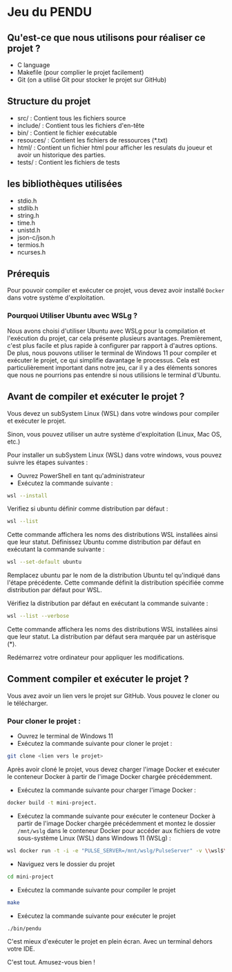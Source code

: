 # Jeu du PENDU

## Qu'est-ce que nous utilisons pour réaliser ce projet ?

- C language
- Makefile (pour complier le projet facilement)
- Git (on a utilisé Git pour stocker le projet sur GitHub)

## Structure du projet

- src/ : Contient tous les fichiers source
- include/ : Contient tous les fichiers d'en-tête
- bin/ : Contient le fichier exécutable
- resouces/ : Contient les fichiers de ressources (\*.txt)
- html/ : Contient un fichier html pour afficher les resulats du joueur et avoir un historique des parties.
- tests/ : Contient les fichiers de tests


## les bibliothèques utilisées

- stdio.h
- stdlib.h
- string.h
- time.h
- unistd.h
- json-c/json.h
- termios.h
- ncurses.h

## Prérequis

Pour pouvoir compiler et exécuter ce projet, vous devez avoir installé `Docker` dans votre système d'exploitation.

### Pourquoi Utiliser Ubuntu avec WSLg ?

Nous avons choisi d'utiliser Ubuntu avec WSLg pour la compilation et l'exécution du projet, car cela présente plusieurs avantages. Premièrement, c'est plus facile et plus rapide à configurer par rapport à d'autres options. De plus, nous pouvons utiliser le terminal de Windows 11 pour compiler et exécuter le projet, ce qui simplifie davantage le processus. Cela est particulièrement important dans notre jeu, car il y a des éléments sonores que nous ne pourrions pas entendre si nous utilisions le terminal d'Ubuntu.

## Avant de compiler et exécuter le projet ?

Vous devez un subSystem Linux (WSL) dans votre windows pour compiler et exécuter le projet.

Sinon, vous pouvez utiliser un autre système d'exploitation (Linux, Mac OS, etc.)

Pour installer un subSystem Linux (WSL) dans votre windows, vous pouvez suivre les étapes suivantes :

- Ouvrez PowerShell en tant qu'administrateur
- Exécutez la commande suivante :

```bash
wsl --install
```

Verifiez si ubuntu définir comme distribution par défaut :

```bash
wsl --list
```

Cette commande affichera les noms des distributions WSL installées ainsi que leur statut. Définissez Ubuntu comme distribution par défaut en exécutant la commande suivante :

```bash
wsl --set-default ubuntu
```

Remplacez ubuntu par le nom de la distribution Ubuntu tel qu'indiqué dans l'étape précédente. Cette commande définit la distribution spécifiée comme distribution par défaut pour WSL.

Vérifiez la distribution par défaut en exécutant la commande suivante :

```bash
wsl --list --verbose
```

Cette commande affichera les noms des distributions WSL installées ainsi que leur statut. La distribution par défaut sera marquée par un astérisque (\*).

Redémarrez votre ordinateur pour appliquer les modifications.

## Comment compiler et exécuter le projet ?

Vous avez avoir un lien vers le projet sur GitHub. Vous pouvez le cloner ou le télécharger.

### Pour cloner le projet :

- Ouvrez le terminal de Windows 11
- Exécutez la commande suivante pour cloner le projet :

```bash
git clone <lien vers le projet>
```

Après avoir cloné le projet, vous devez charger l'image Docker et exécuter le conteneur Docker à partir de l'image Docker chargée précédemment.

- Exécutez la commande suivante pour charger l'image Docker :

```bash
docker build -t mini-project.
```

- Exécutez la commande suivante pour exécuter le conteneur Docker à partir de l'image Docker chargée précédemment et montez le dossier `/mnt/wslg` dans le conteneur Docker pour accéder aux fichiers de votre sous-système Linux (WSL) dans Windows 11 (WSLg) :

```bash
wsl docker run -t -i -e "PULSE_SERVER=/mnt/wslg/PulseServer" -v \\wsl$\Ubuntu\mnt\wslg:/mnt/wslg/ mini-project
```

- Naviguez vers le dossier du projet

```bash
cd mini-project
```

- Exécutez la commande suivante pour compiler le projet

```bash
make
```

- Exécutez la commande suivante pour exécuter le projet

```bash
./bin/pendu
```

C'est mieux d'exécuter le projet en plein écran. Avec un terminal dehors votre IDE.


C'est tout. Amusez-vous bien !
